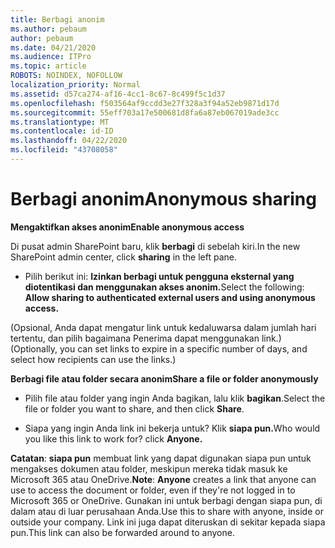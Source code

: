 ```yaml
---
title: Berbagi anonim
ms.author: pebaum
author: pebaum
ms.date: 04/21/2020
ms.audience: ITPro
ms.topic: article
ROBOTS: NOINDEX, NOFOLLOW
localization_priority: Normal
ms.assetid: d57ca274-af16-4cc1-8c67-8c499f5c1d37
ms.openlocfilehash: f503564af9ccdd3e27f328a3f94a52eb9871d17d
ms.sourcegitcommit: 55eff703a17e500681d8fa6a87eb067019ade3cc
ms.translationtype: MT
ms.contentlocale: id-ID
ms.lasthandoff: 04/22/2020
ms.locfileid: "43708058"
---
```

# <a name="anonymous-sharing"></a><span data-ttu-id="fa021-102">Berbagi anonim</span><span class="sxs-lookup"><span data-stu-id="fa021-102">Anonymous sharing</span></span>

 <span data-ttu-id="fa021-103">**Mengaktifkan akses anonim**</span><span class="sxs-lookup"><span data-stu-id="fa021-103">**Enable anonymous access**</span></span>
  
<span data-ttu-id="fa021-104">Di pusat admin SharePoint baru, klik **berbagi** di sebelah kiri.</span><span class="sxs-lookup"><span data-stu-id="fa021-104">In the new SharePoint admin center, click **sharing** in the left pane.</span></span> 
  
- <span data-ttu-id="fa021-105">Pilih berikut ini: **Izinkan berbagi untuk pengguna eksternal yang diotentikasi dan menggunakan akses anonim.**</span><span class="sxs-lookup"><span data-stu-id="fa021-105">Select the following: **Allow sharing to authenticated external users and using anonymous access.**</span></span>
  
<span data-ttu-id="fa021-106">(Opsional, Anda dapat mengatur link untuk kedaluwarsa dalam jumlah hari tertentu, dan pilih bagaimana Penerima dapat menggunakan link.)</span><span class="sxs-lookup"><span data-stu-id="fa021-106">(Optionally, you can set links to expire in a specific number of days, and select how recipients can use the links.)</span></span>
    
 <span data-ttu-id="fa021-107">**Berbagi file atau folder secara anonim**</span><span class="sxs-lookup"><span data-stu-id="fa021-107">**Share a file or folder anonymously**</span></span>
  
- <span data-ttu-id="fa021-108">Pilih file atau folder yang ingin Anda bagikan, lalu klik **bagikan**.</span><span class="sxs-lookup"><span data-stu-id="fa021-108">Select the file or folder you want to share, and then click **Share**.</span></span> 
    
- <span data-ttu-id="fa021-109">Siapa yang ingin Anda link ini bekerja untuk? Klik **siapa pun.**</span><span class="sxs-lookup"><span data-stu-id="fa021-109">Who would you like this link to work for? click **Anyone.**</span></span>
  
 <span data-ttu-id="fa021-110">**Catatan**: **siapa pun** membuat link yang dapat digunakan siapa pun untuk mengakses dokumen atau folder, meskipun mereka tidak masuk ke Microsoft 365 atau OneDrive.</span><span class="sxs-lookup"><span data-stu-id="fa021-110">**Note**: **Anyone** creates a link that anyone can use to access the document or folder, even if they're not logged in to Microsoft 365 or OneDrive.</span></span> <span data-ttu-id="fa021-111">Gunakan ini untuk berbagi dengan siapa pun, di dalam atau di luar perusahaan Anda.</span><span class="sxs-lookup"><span data-stu-id="fa021-111">Use this to share with anyone, inside or outside your company.</span></span> <span data-ttu-id="fa021-112">Link ini juga dapat diteruskan di sekitar kepada siapa pun.</span><span class="sxs-lookup"><span data-stu-id="fa021-112">This link can also be forwarded around to anyone.</span></span> 
    


